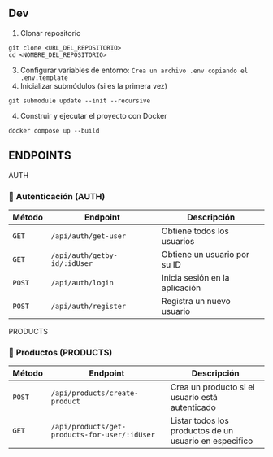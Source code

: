## Dev

1. Clonar repositorio
```
git clone <URL_DEL_REPOSITORIO>
cd <NOMBRE_DEL_REPOSITORIO>
```
3. Configurar variables de entorno: `Crea un archivo .env copiando el .env.template`
4. Inicializar submódulos (si es la primera vez)

```
git submodule update --init --recursive
```

4. Construir y ejecutar el proyecto con Docker
```
docker compose up --build
```

## ENDPOINTS

AUTH

### 🔐 **Autenticación (AUTH)**
| Método | Endpoint                         | Descripción                      |
|--------|----------------------------------|----------------------------------|
| `GET`  | `/api/auth/get-user`            | Obtiene todos los usuarios |
| `GET`  | `/api/auth/getby-id/:idUser`    | Obtiene un usuario por su ID |
| `POST` | `/api/auth/login`               | Inicia sesión en la aplicación |
| `POST` | `/api/auth/register`            | Registra un nuevo usuario |

PRODUCTS

### 🔐 **Productos (PRODUCTS)**
| Método | Endpoint                         | Descripción                      |
|--------|----------------------------------|----------------------------------|
| `POST`  | `/api/products/create-product` | Crea un producto si el usuario está autenticado |
| `GET`  | `/api/products/get-products-for-user/:idUser` | Listar todos los productos de un usuario en especifico |
